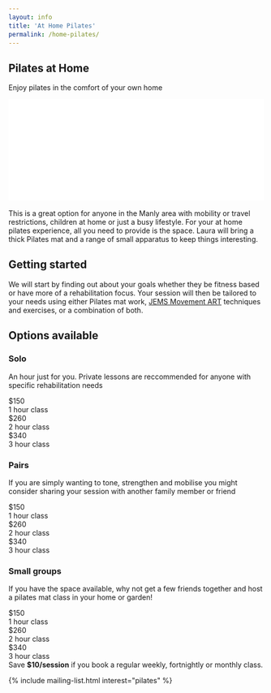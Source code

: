 ```yaml
---
layout: info
title: 'At Home Pilates'
permalink: /home-pilates/
---
```


<section class="section section-lightOnDark section-splash">
	<div class="layer layer-img b-lazy" data-src="/images/section-bgs/shutterstock_50752900.jpg"></div>
	<div class="container">
		<div class="row">
			<div class="col-sm-6">
				<h1>Pilates at Home</h1>
				<p>Enjoy pilates in the comfort of your own home</p>
				<img src="/images/logo-footer.png" class="logo" />
			</div>
		</div>
	</div>
</section>

<section class="section section-quote">
	<div class="container">
		<div class="row">
			<div class="col-sm-6 col-sm-offset-3">
				<p>This is a great option for anyone in the Manly area with mobility or travel restrictions, children at home or just a busy lifestyle.  For your at home pilates experience, all you need to provide is the space. Laura will bring a thick Pilates mat and a range of small apparatus to keep things interesting.</p>
			</div>
		</div>
	</div>
</section>

<section class="section section-lightOnDark">
	<div class="layer layer-img b-lazy" data-src="/images/section-bgs/IMG_0967.jpg"></div>
	<div class="container">
		<div class="row">
			<div class="col-sm-4 col-sm-offset-8">
				<h2 class="section_title">Getting started</h2>
				<p>We will start by finding out about your goals whether they be fitness based or have more of a rehabilitation focus. Your session will then be tailored to your needs using either Pilates mat work, <a href="http://www.jemsmovement.com/" target="_blank">JEMS Movement ART</a> techniques and exercises, or a combination of both.</p>
			</div>
		</div>
	</div>
</section>


<section class="section">
	<div class="container">
		<div class="col-sm-12">
			<h2 class="section_title section_title-full">Options available</h2>
		</div>
		<div class="col-sm-4">
			<div class="well well-product">
				<h3>Solo</h3>
				<p>An hour just for you. Private lessons are reccommended for anyone with specific rehabilitation needs</p>
				<div class="cost">
					<div class="cost_price">$150</div>
					<div class="cost_details">1 hour class</div>
				</div>
				<div class="cost">
					<div class="cost_price">$260</div>
					<div class="cost_details">2 hour class</div>
				</div>
				<div class="cost">
					<div class="cost_price">$340</div>
					<div class="cost_details">3 hour class</div>
				</div>
			</div><!-- .well -->
		</div><!-- .col-sm-4 -->
		<div class="col-sm-4">
			<div class="well well-product">
				<h3>Pairs</h3>
				<p>If you are simply wanting to tone, strengthen and mobilise you might consider sharing your session with another family member or friend</p>
				<div class="cost">
					<div class="cost_price">$150</div>
					<div class="cost_details">1 hour class</div>
				</div>
				<div class="cost">
					<div class="cost_price">$260</div>
					<div class="cost_details">2 hour class</div>
				</div>
				<div class="cost">
					<div class="cost_price">$340</div>
					<div class="cost_details">3 hour class</div>
				</div>
			</div><!-- .well -->
		</div><!-- .col-sm-4 -->
		<div class="col-sm-4">
			<div class="well well-product">
				<h3>Small groups</h3>
				<p>If you have the space available, why not get a few friends together and host a pilates mat class in your home or garden!</p>
				<div class="cost">
					<div class="cost_price">$150</div>
					<div class="cost_details">1 hour class</div>
				</div>
				<div class="cost">
					<div class="cost_price">$260</div>
					<div class="cost_details">2 hour class</div>
				</div>
				<div class="cost">
					<div class="cost_price">$340</div>
					<div class="cost_details">3 hour class</div>
				</div>
			</div><!-- .well -->
		</div>
		<div class="col-sm-12">
			<div class="well well-info well-announce">
				Save <strong>$10/session</strong> if you book a regular weekly, fortnightly or monthly class.
			</div><!-- .well well-info -->
			<!-- <p><sup>*</sup> Regular classes can be booked weekly, fortnightly or monthly.</p> -->
		</div><!-- .col-sm-12 -->
	</div>
</section>

{% include mailing-list.html interest="pilates" %}
